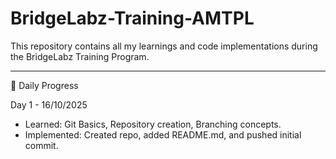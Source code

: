 # BridgeLabz-Training-AMTPL

This repository contains all my learnings and code implementations during the BridgeLabz Training Program.

---

 📅 Daily Progress

 Day 1 - 16/10/2025
- Learned: Git Basics, Repository creation, Branching concepts.
- Implemented: Created repo, added README.md, and pushed initial commit.


